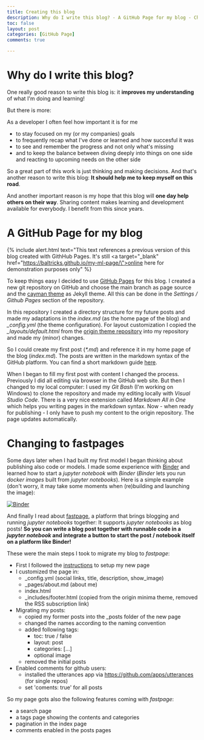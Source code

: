 ```yaml
---
title: Creating this blog
description: Why do I write this blog? - A GitHub Page for my blog - Changing to fastpages
toc: false
layout: post
categories: [GitHub Page]
comments: true

---
```


# Why do I write this blog?

One really good reason to write this blog is: it **improves my understanding** of what I'm doing and learning!

But there is more:

As a developer I often feel how important it is for me
- to stay focused on my (or my companies) goals
- to frequently recap what I've done or learned and how succesful it was
- to see and remember the progress and not only what's missing
- and to keep the balance between diving deeply into things on one side and reacting to upcoming needs on the other side

So a great part of this work is just thinking and making decisions. And that's another reason to write this blog: **It should help me to keep myself on this road**.

And another important reason is my hope that this blog will **one day help others on their way**. Sharing content makes learning and development available for everybody. I benefit from this since years. 

# A GitHub Page for my blog

{% include alert.html text="This text references a previous version of this blog created with GithHub Pages. It's still <a target=\"_blank\" href=\"https://baltricks.github.io/my-ml-page/\">online here</a> for demonstration purposes only" %}

To keep things easy I decided to use [GitHub Pages](https://pages.github.com) for this blog. I created a new git repository on GitHub and choose the main branch as page source and the [cayman theme](https://github.com/pages-themes/cayman) as Jekyll theme. All this can be done in the *Settings / Github Pages* section of the repository.

In this repository I created a directory structure for my future posts and made my adaptations in the *index.md* (as the home page of the blog) and *_config.yml* (the theme configuration). For layout customization I copied the *_layouts/default.html* from the [origin theme repository](https://github.com/pages-themes/cayman) into my repository and made my (minor) changes.

So I could create my first post (*\*.md*) and reference it in my home page of the blog (*index.md*). The posts are written in the markdown syntax of the GitHub platform. You can find a short markdown guide [here](https://guides.github.com/features/mastering-markdown/).

When I began to fill my first post with content I changed the process. Previously I did all editing via browser in the GitHub web site. But then I changed to my local computer: I used my *Git Bash* (I'm working on Windows) to clone the repository and made my editing locally with *Visual Studio Code*. There is a very nice extension called *Markdown All in One* which helps you writing pages in the markdown syntax. Now - when ready for publishing - I only have to push my content to the origin repository. The page updates automatically.

# Changing to fastpages

Some days later when I had built my first model I began thinking about publishing also code or models. I made some experience with [Binder](https://mybinder.org/) and learned how to start a *jupyter notebook* with *Binder* (*Binder* lets you run *docker images* built from *jupyter notebooks*). Here is a simple example (don't worry, it may take some moments when (re)building and launching the image):

[![Binder](https://mybinder.org/badge_logo.svg)](https://mybinder.org/v2/gh/baltricks/my-ml-learning-blog/HEAD?filepath=others%2Fsay-hello-world.ipynb)

And finally I read about [fastpage](https://github.com/fastai/fastpages), a platform that brings blogging and running *jupyter notebooks* together: It supports *jupyter notebooks* as blog posts! **So you can write a blog post together with runnable code in a *jupyter notebook* and integrate a button to start the post / notebook itself on a platform like Binder!**

These were the main steps I took to migrate my blog to *fastpage*:

- First I followed the [instructions](https://github.com/fastai/fastpages#setup-instructions) to setup my new page
- I customized the page in:
  - _config.yml (social links, title, description, show_image)
  - _pages/about.md (about me)
  - index.html
  - _includes/footer.html (copied from the origin minima theme, removed the RSS subscription link)
- Migrating my posts:
  - copied my former posts into the _posts folder of the new page
  - changed the names according to the naming convention
  - added following tags:
    - toc: true / false
    - layout: post
    - categories: [...] 
    - optional image
  - removed the initial posts
- Enabled comments for github users:
  - installed the utterances app via https://github.com/apps/utterances (for single repos)
  - set 'coments: true' for all posts

So my page gots also the following features coming with *fastpage*:

- a search page
- a tags page showing the contents and categories 
- pagination in the index page
- comments enabled in the posts pages

